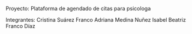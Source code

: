 Proyecto: Plataforma de agendado de citas para psicologa

Integrantes:
Cristina Suárez Franco
Adriana Medina Nuñez
Isabel Beatriz Franco Díaz 
